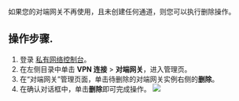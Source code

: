如果您的对端网关不再使用，且未创建任何通道，则您可以执行删除操作。

## 操作步骤. 
1. 登录 [私有网络控制台](https://console.cloud.tencent.com/vpc/vpc?rid=1)。
2. 在左侧目录中单击 **VPN 连接** > **对端网关**，进入管理页。
3. 在“对端网关”管理页面，单击待删除的对端网关实例右侧的**删除**。
4. 在确认对话框中，单击**删除**即可完成操作。
    ![](https://main.qcloudimg.com/raw/c48ea3ac3c6cf14cb6b0151a0bcc651d.png)

